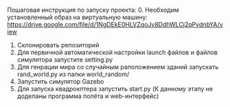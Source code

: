 Пошаговая инструкция по запуску проекта:
0. Необходим установленный образ на виртуальную машину:
https://drive.google.com/file/d/1NgDEkE0HLVZqoJv8DdhWLCj2qPvdnbYA/view
1. Склонировать репозиторий
2. Для первичной автоматической настройки launch файлов и файлов симулятора запустите setting.py
3. Для генрации мира со случайным раположением зданий запускать rand_world.py из папки world_random/
4. Запустить симулятор Gazebo
5. Для запуска квадрокптера запустить start.py 
(К данному этапу не доделаны программа полёта и web-интерфейс)
